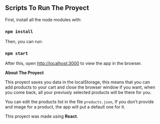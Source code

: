 ## Scripts To Run The Proyect

First, install all the node modules with:

### `npm install`

Then, you can run:

### `npm start`

After this, open [http://localhost:3000](http://localhost:3000) to view the app in the browser.

**About The Proyect**

This proyect saves you data in the localStorage, this means that you can add products to your cart and close the browser window if you want, when you come back, all your previusly selected products will be there for you.

You can edit the products list in the file `products.json`, If you don't provide and image for a product, the app will put a default one for it.

This proyect was made using **React**.
